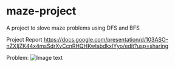 # maze-project
A project to slove maze problems using DFS and BFS

Project Report
https://docs.google.com/presentation/d/103ASO-nZXIjZK44x4msSdrXvCcnRHQHKwIabdkxlYyo/edit?usp=sharing

Problem:
![Image text](https://github.com/liangliang1120/maze-project/blob/main/maze.jpg)
